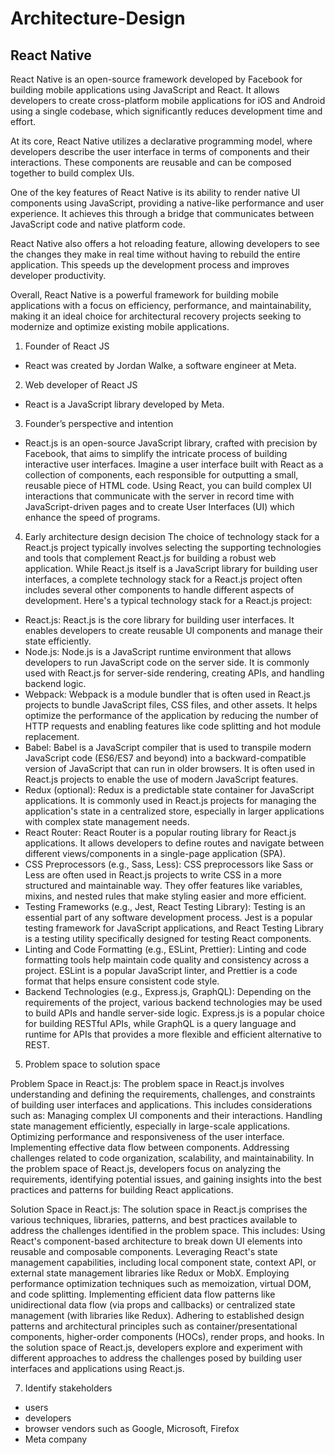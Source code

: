 # Architecture-Design
## React Native
React Native is an open-source framework developed by Facebook for building mobile applications using JavaScript and React. It allows developers to create cross-platform mobile applications for iOS and Android using a single codebase, which significantly reduces development time and effort.

At its core, React Native utilizes a declarative programming model, where developers describe the user interface in terms of components and their interactions. These components are reusable and can be composed together to build complex UIs.

One of the key features of React Native is its ability to render native UI components using JavaScript, providing a native-like performance and user experience. It achieves this through a bridge that communicates between JavaScript code and native platform code.

React Native also offers a hot reloading feature, allowing developers to see the changes they make in real time without having to rebuild the entire application. This speeds up the development process and improves developer productivity.

Overall, React Native is a powerful framework for building mobile applications with a focus on efficiency, performance, and maintainability, making it an ideal choice for architectural recovery projects seeking to modernize and optimize existing mobile applications.

1. Founder of React JS
- React was created by Jordan Walke, a software engineer at Meta.

2. Web developer of React JS
- React is a JavaScript library developed by Meta.

3. Founder’s perspective and intention
- React.js is an open-source JavaScript library, crafted with precision by Facebook, that aims to simplify the intricate process of building interactive user interfaces. Imagine a user interface built with React as a collection of components, each responsible for outputting a small, reusable piece of HTML code. Using React, you can build complex UI interactions that communicate with the server in record time with JavaScript-driven pages and to create User Interfaces (UI) which enhance the speed of programs.

4. Early architecture design decision
The choice of technology stack for a React.js project typically involves selecting the supporting technologies and tools that complement React.js for building a robust web application. While React.js itself is a JavaScript library for building user interfaces, a complete technology stack for a React.js project often includes several other components to handle different aspects of development. Here's a typical technology stack for a React.js project:
- React.js: React.js is the core library for building user interfaces. It enables developers to create reusable UI components and manage their state efficiently.
-	Node.js: Node.js is a JavaScript runtime environment that allows developers to run JavaScript code on the server side. It is commonly used with React.js for server-side rendering, creating APIs, and handling backend logic.
-	Webpack: Webpack is a module bundler that is often used in React.js projects to bundle JavaScript files, CSS files, and other assets. It helps optimize the performance of the application by reducing the number of HTTP requests and enabling features like code splitting and hot module replacement.
-	Babel: Babel is a JavaScript compiler that is used to transpile modern JavaScript code (ES6/ES7 and beyond) into a backward-compatible version of JavaScript that can run in older browsers. It is often used in React.js projects to enable the use of modern JavaScript features.
-	Redux (optional): Redux is a predictable state container for JavaScript applications. It is commonly used in React.js projects for managing the application's state in a centralized store, especially in larger applications with complex state management needs.
-	React Router: React Router is a popular routing library for React.js applications. It allows developers to define routes and navigate between different views/components in a single-page application (SPA).
-	CSS Preprocessors (e.g., Sass, Less): CSS preprocessors like Sass or Less are often used in React.js projects to write CSS in a more structured and maintainable way. They offer features like variables, mixins, and nested rules that make styling easier and more efficient.
-	Testing Frameworks (e.g., Jest, React Testing Library): Testing is an essential part of any software development process. Jest is a popular testing framework for JavaScript applications, and React Testing Library is a testing utility specifically designed for testing React components.
-	Linting and Code Formatting (e.g., ESLint, Prettier): Linting and code formatting tools help maintain code quality and consistency across a project. ESLint is a popular JavaScript linter, and Prettier is a code format that helps ensure consistent code style.
-	Backend Technologies (e.g., Express.js, GraphQL): Depending on the requirements of the project, various backend technologies may be used to build APIs and handle server-side logic. Express.js is a popular choice for building RESTful APIs, while GraphQL is a query language and runtime for APIs that provides a more flexible and efficient alternative to REST.

5. Problem space to solution space
   
Problem Space in React.js:
The problem space in React.js involves understanding and defining the requirements, challenges, and constraints of building user interfaces and applications. This includes considerations such as:
Managing complex UI components and their interactions.
Handling state management efficiently, especially in large-scale applications.
Optimizing performance and responsiveness of the user interface.
Implementing effective data flow between components.
Addressing challenges related to code organization, scalability, and maintainability.
In the problem space of React.js, developers focus on analyzing the requirements, identifying potential issues, and gaining insights into the best practices and patterns for building React applications.

Solution Space in React.js:
The solution space in React.js comprises the various techniques, libraries, patterns, and best practices available to address the challenges identified in the problem space.
This includes:
Using React's component-based architecture to break down UI elements into reusable and composable components.
Leveraging React's state management capabilities, including local component state, context API, or external state management libraries like Redux or MobX.
Employing performance optimization techniques such as memoization, virtual DOM, and code splitting.
Implementing efficient data flow patterns like unidirectional data flow (via props and callbacks) or centralized state management (with libraries like Redux).
Adhering to established design patterns and architectural principles such as container/presentational components, higher-order components (HOCs), render props, and hooks.
In the solution space of React.js, developers explore and experiment with different approaches to address the challenges posed by building user interfaces and applications using React.js.

7. Identify stakeholders
- users
- developers
- browser vendors such as Google, Microsoft, Firefox
- Meta company


